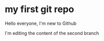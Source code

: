 # my first git repo
Hello everyone, I'm new to Github

I'm editing the content of the second branch
